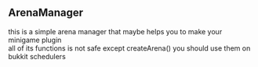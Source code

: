 ## ArenaManager
this is a simple arena manager that maybe helps you to make your minigame plugin<br>
all of its functions is not safe except createArena() you should use them on<br> 
bukkit schedulers
